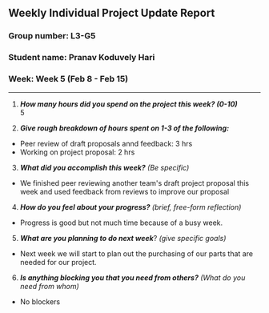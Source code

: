 ## Weekly Individual Project Update Report
### Group number: L3-G5
### Student name: Pranav Koduvely Hari
### Week: Week 5 (Feb 8 - Feb 15)
___
1. ***How many hours did you spend on the project this week? (0-10)***  
  5

2. ***Give rough breakdown of hours spent on 1-3 of the following:***
  - Peer review of draft proposals annd feedback: 3 hrs
  - Working on project proposal: 2 hrs

3. ***What did you accomplish this week?*** _(Be specific)_
  - We finished peer reviewing another team's draft project proposal this week and used feedback from reviews to improve our proposal

4. ***How do you feel about your progress?*** _(brief, free-form reflection)_
  - Progress is good but not much time because of a busy week. 

5. ***What are you planning to do next week***? _(give specific goals)_
  - Next week we will start to plan out the purchasing of our parts that are needed for our project. 

6. ***Is anything blocking you that you need from others?*** _(What do you need from whom)_
  - No blockers
